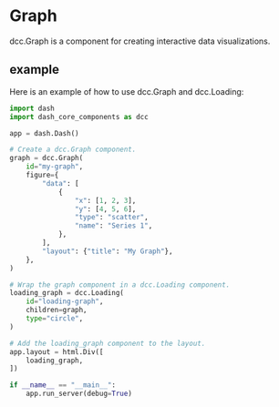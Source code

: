 # Graph

dcc.Graph is a component for creating interactive data visualizations.

## example
Here is an example of how to use dcc.Graph and dcc.Loading:
```py
import dash
import dash_core_components as dcc

app = dash.Dash()

# Create a dcc.Graph component.
graph = dcc.Graph(
    id="my-graph",
    figure={
        "data": [
            {
                "x": [1, 2, 3],
                "y": [4, 5, 6],
                "type": "scatter",
                "name": "Series 1",
            },
        ],
        "layout": {"title": "My Graph"},
    },
)

# Wrap the graph component in a dcc.Loading component.
loading_graph = dcc.Loading(
    id="loading-graph",
    children=graph,
    type="circle",
)

# Add the loading_graph component to the layout.
app.layout = html.Div([
    loading_graph,
])

if __name__ == "__main__":
    app.run_server(debug=True)
```
